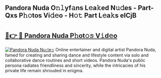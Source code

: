 ## Pandora Nuda O𝚗𝚕yf𝚊ns L𝚎a𝚔ed N𝚞𝚍es - Part-Qxs P𝚑𝚘tos Vi𝚍𝚎o - H𝚘𝚝 Part L𝚎a𝚔s eICjB

# <h2><a href="http://kfae0t.oniu.top/?m=Pandora+Nuda">🔗👉 🔴 Pandora Nuda P𝚑ot𝚘𝚜 V𝚒d𝚎o</a></h2>

[![Pandora Nuda Nu𝚍e𝚜](https://i.imgur.com/0qMVB7G.gif)](http://kfae0t.oniu.top/?m=Pandora+Nuda)
Online entertainer and digital artist Pandora Nuda, famed for creating and sharing dance and lifestyle content via solo and collaborative dance routines and short videos. Pandora Nuda's public persona radiates friendliness and sincerity, while the intricacies of his private life remain shrouded in enigma.  
